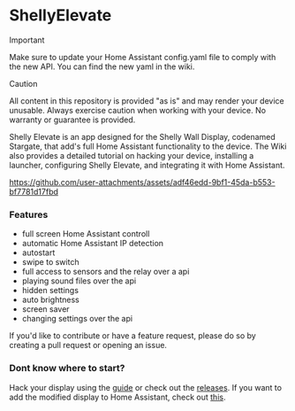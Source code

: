# ShellyElevate
> [!IMPORTANT]
> Make sure to update your Home Assistant config.yaml file to comply with the new API. You can find the new yaml in the wiki.

> [!CAUTION]
> All content in this repository is provided "as is" and may render your device unusable. Always exercise caution when working with your device. No warranty or guarantee is provided.

Shelly Elevate is an app designed for the Shelly Wall Display, codenamed Stargate, that add's full Home Assistant functionality to the device. The Wiki also provides a detailed tutorial on hacking your device, installing a launcher, configuring Shelly Elevate, and integrating it with Home Assistant.<br>

https://github.com/user-attachments/assets/adf46edd-9bf1-45da-b553-bf7781d17fbd

### Features
* full screen Home Assistant controll
* automatic Home Assistant IP detection
* autostart
* swipe to switch
* full access to sensors and the relay over a api
* playing sound files over the api
* hidden settings
* auto brightness
* screen saver
* changing settings over the api

If you'd like to contribute or have a feature request, please do so by creating a pull request or opening an issue.

### Dont know where to start?
Hack your display using the [guide](https://github.com/RapierXbox/ShellyElevate/wiki/Jailbreak) or check out the [releases](https://github.com/RapierXbox/ShellyElevate/releases).
If you want to add the modified display to Home Assistant, check out [this](https://github.com/RapierXbox/ShellyElevate/wiki/Integration-into-Home-Assistant).
